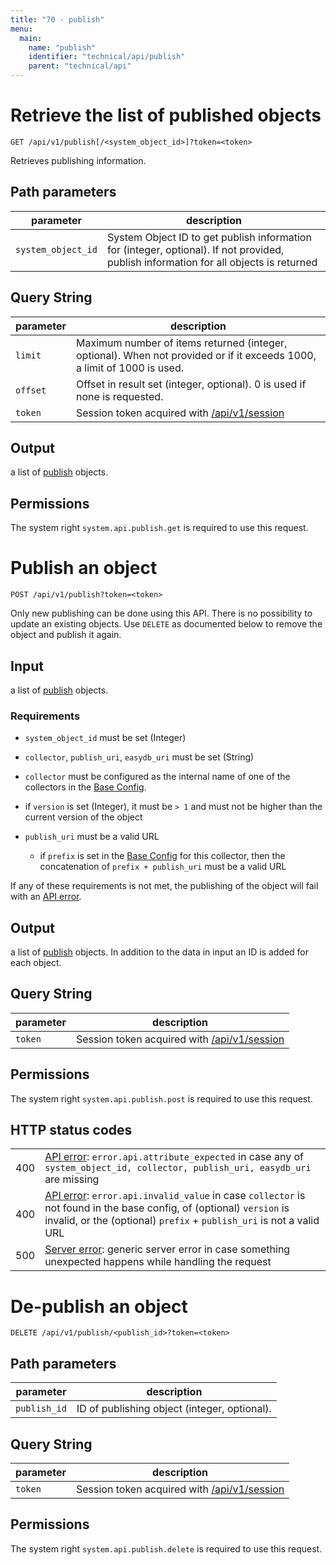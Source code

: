 ```yaml
---
title: "70 - publish"
menu:
  main:
    name: "publish"
    identifier: "technical/api/publish"
    parent: "technical/api"
---
```

# Retrieve the list of published objects

	GET /api/v1/publish[/<system_object_id>]?token=<token>

Retrieves publishing information.

## Path parameters

| parameter  | description  |
|---|---|
| `system_object_id` | System Object ID to get publish information for (integer, optional). If not provided, publish information for all objects is returned |

## Query String

| parameter  | description |
|---|---|
| `limit` | Maximum number of items returned (integer, optional). When not provided or if it exceeds 1000, a limit of 1000 is used. |
| `offset` | Offset in result set (integer, optional). 0 is used if none is requested. |
| `token`  | Session token acquired with [/api/v1/session](/en/technical/api/session) |

## Output

a list of [publish](/en/technical/types/publish) objects.

## Permissions

The system right `system.api.publish.get` is required to use this request.

# Publish an object

	POST /api/v1/publish?token=<token>

Only new publishing can be done using this API. There is no possibility to update an existing objects. Use `DELETE` as documented below to remove the object and publish it again.

## Input

a list of [publish](/en/technical/types/publish) objects.

### Requirements

* `system_object_id` must be set (Integer)

* `collector`, `publish_uri`, `easydb_uri` must be set (String)

* `collector` must be configured as the internal name of one of the collectors in the [Base Config](/en/webfrontend/administration/base-config/export/#publish).

* if `version` is set (Integer), it must be `> 1` and must not be higher than the current version of the object

* `publish_uri` must be a valid URL
  * if `prefix` is set in the [Base Config](/en/webfrontend/administration/base-config/export/#publish) for this collector, then the concatenation of `prefix + publish_uri` must be a valid URL

If any of these requirements is not met, the publishing of the object will fail with an [API error](/en/technical/errors).

## Output

a list of [publish](/en/technical/types/publish) objects. In addition to the data in input an ID is added for each object.

## Query String

| parameter  | description |
|---|---|
| `token`  | Session token acquired with [/api/v1/session](/en/technical/api/session) |

## Permissions

The system right `system.api.publish.post` is required to use this request.

## HTTP status codes

|   |   |
|---|---|
| 400 | [API error](/en/technical/errors): `error.api.attribute_expected` in case any of `system_object_id, collector, publish_uri, easydb_uri` are missing |
| 400 | [API error](/en/technical/errors): `error.api.invalid_value` in case `collector` is not found in the base config, of (optional) `version` is invalid, or the (optional) `prefix` + `publish_uri` is not a valid URL |
| 500 | [Server error](/en/technical/errors): generic server error in case something unexpected happens while handling the request |

# De-publish an object

	DELETE /api/v1/publish/<publish_id>?token=<token>

## Path parameters

| parameter  | description  |
|---|---|
| `publish_id` | ID of publishing object (integer, optional). |

## Query String

| parameter  | description |
|---|---|
| `token`  | Session token acquired with [/api/v1/session](/en/technical/api/session) |

## Permissions

The system right `system.api.publish.delete` is required to use this request.
